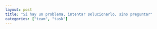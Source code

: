 ```yaml
---
layout: post
title: "Si hay un problema, intentar solucionarlo, sino preguntar"
categories: ["team", "task"]
---
```

